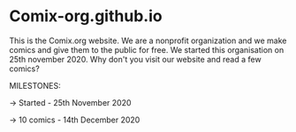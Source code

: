 # Comix-org.github.io
This is the Comix.org website. We are a nonprofit organization and we make comics and give them to the public for free. We started this organisation on 25th november 2020. Why don't you visit our website and read a few comics?

MILESTONES:

-> Started - 25th November 2020

-> 10 comics - 14th December 2020
